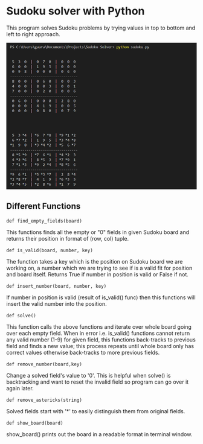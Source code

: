 # Sudoku solver with Python

This program solves Sudoku problems by trying values in top to bottom and left to right approach.

![Program running. screenshot.png](screenshot.png)

## Different Functions

````
def find_empty_fields(board)
````
This functions finds all the empty or "0" fields in given Sudoku board and returns their position in format of (row, col) tuple.

````
def is_valid(board, number, key)
````
The function takes a key which is the position on Sudoku board we are working on, a number which we are trying to see if is a valid fit for position and board itself. Returns True if number in position is valid or False if not.

````
def insert_number(board, number, key)
````
If number in position is valid (result of is_valid() func) then this functions will insert the valid number into the position.

````
def solve()
````
This function calls the above functions and iterate over whole board going over each empty field. When in error i.e. is_valid() functions cannot return any valid number (1-9) for given field, this functions back-tracks to previous field and finds a new value; this process repeats until whole board only has correct values otherwise back-tracks to more previous fields.

````
def remove_number(board,key)
````
Change a solved field's value to '0'. This is helpful when solve() is backtracking and want to reset the invalid field so program can go over it again later.

````
def remove_astericks(string)
````
Solved fields start with '*' to easily distinguish them from original fields.

````
def show_board(board)
````
show_board() prints out the board in a readable format in terminal window.